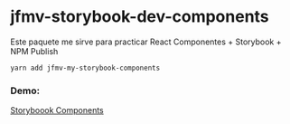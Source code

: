 # jfmv-storybook-dev-components

Este paquete me sirve para practicar React Componentes + Storybook + NPM Publish

```
yarn add jfmv-my-storybook-components
```

### Demo:
[Storyboook Components](https://juanfmv.github.io/sb-components/?path=/story/ui-mylabel--basic) 